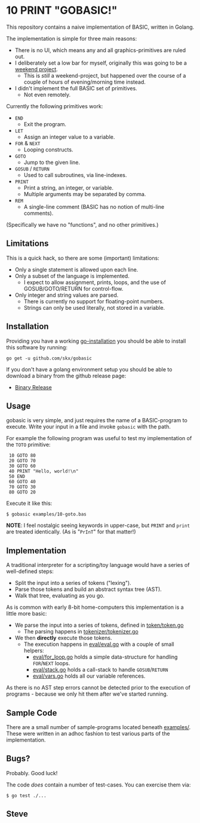 # 10 PRINT "GOBASIC!"

This repository contains a naive implementation of BASIC, written in Golang.

The implementation is simple for three main reasons:

* There is no UI, which means any and all graphics-primitives are ruled out.
* I deliberately set a low bar for myself, originally this was going to be a [weekend project](https://blog.steve.fi/monkeying_around_with_intepreters.html).
  * This is _still_ a weekend-project, but happened over the course of a couple  of hours of evening/morning time instead.
* I didn't implement the full BASIC set of primitives.
  * Not even remotely.

Currently the following primitives work:

* `END`
  * Exit the program.
* `LET`
  * Assign an integer value to a variable.
* `FOR` & `NEXT`
  * Looping constructs.
* `GOTO`
  * Jump to the given line.
* `GOSUB` / `RETURN`
  * Used to call subroutines, via line-indexes.
* `PRINT`
  * Print a string, an integer, or variable.
  * Multiple arguments may be separated by comma.
* `REM`
  * A single-line comment (BASIC has no notion of multi-line comments).

(Specifically we have no "functions", and no other primitives.)



## Limitations

This is a quick hack, so there are some (important) limitations:

* Only a single statement is allowed upon each line.
* Only a subset of the language is implemented.
  * I expect to allow assignment, prints, loops, and the use of GOSUB/GOTO/RETURN for control-flow.
* Only integer and string values are parsed.
  * There is currently no support for floating-point numbers.
  * Strings can only be used literally, not stored in a variable.



## Installation

Providing you have a working [go-installation](https://golang.org/) you should be able to install this software by running:

    go get -u github.com/skx/gobasic

If you don't have a golang environment setup you should be able to download a binary from the github release page:

* [Binary Release](https://github.com/skx/gobasic/releases)



## Usage

gobasic is very simple, and just requires the name of a BASIC-program to
execute.  Write your input in a file and invoke `gobasic` with the path.

For example the following program was useful to test my implementation of the `TOTO` primitive:

     10 GOTO 80
     20 GOTO 70
     30 GOTO 60
     40 PRINT "Hello, world!\n"
     50 END
     60 GOTO 40
     70 GOTO 30
     80 GOTO 20

Execute it like this:

    $ gobasic examples/10-goto.bas

**NOTE**: I feel nostalgic seeing keywords in upper-case, but `PRINT` and `print` are treated identically.  (As is "`PrInT`" for that matter!)



## Implementation

A traditional interpreter for a scripting/toy language would have a series of
well-defined steps:

* Split the input into a series of tokens ("lexing").
* Parse those tokens and build an abstract syntax tree (AST).
* Walk that tree, evaluating as you go.

As is common with early 8-bit home-computers this implementation is a little more basic:

* We parse the input into a series of tokens, defined in [token/token.go](token/token.go)
  * The parsing happens in [tokenizer/tokenizer.go](tokenizer/tokenizer.go)
* We then __directly__ execute those tokens.
  * The execution happens in [eval/eval.go](eval/eval.go) with a couple of small helpers:
    * [eval/for_loop.go](eval/for_loop.go) holds a simple data-structure for handling `FOR`/`NEXT` loops.
    * [eval/stack.go](eval/stack.go) holds a call-stack to handle `GOSUB`/`RETURN`
    * [eval/vars.go](eval/vars.go) holds all our variable references.

As there is no AST step errors cannot be detected prior to the execution of programs - because we only hit them after we've started running.



## Sample Code

There are a small number of sample-programs located beneath [examples/](examples/).   These were written in an adhoc fashion to test various parts of the implementation.



## Bugs?

Probably.  Good luck!

The code _does_ contain a number of test-cases.  You can exercise them via:

    $ go test ./...


Steve
--

